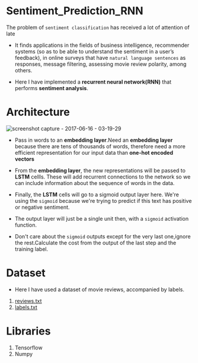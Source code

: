 # Sentiment_Prediction_RNN

The problem of `sentiment classification` has received a lot of attention of late
* It finds applications in the fields of business intelligence, recommender systems (so as to be able to understand the
sentiment in a user’s feedback), in online surveys that have `natural language sentences` as responses,
message filtering, assessing movie review polarity, among others.

* Here I have implemented a  **recurrent neural network(RNN)** that performs **sentiment analysis**.



# Architecture 

![screenshot capture - 2017-06-16 - 03-19-29](https://user-images.githubusercontent.com/17912055/27203280-b4c43a24-5242-11e7-9662-df0f70144951.png)

* Pass in words to an **embedding layer**.Need an **embedding layer** because there are tens of thousands of words, therefore need a more efficient representation for our input data than **one-hot encoded vectors**

* From the **embedding layer**, the new representations will be passed to **LSTM** cellls. These will add recurrent connections to the network so we can include information about the sequence of words in the data.

* Finally, the **LSTM** cells will go to a sigmoid output layer here. We're using the `sigmoid` because we're trying to predict if this text has positive or negative sentiment. 

* The output layer will just be a single unit then, with a `sigmoid` activation function.

* Don't care about the `sigmoid` outputs except for the very last one,ignore the rest.Calculate the cost from the output of the last step and the training label.



# Dataset

* Here I have used a  dataset of movie reviews, accompanied by labels.
1. [reviews.txt](https://raw.githubusercontent.com/ashishmogha/Sentiment_Prediction_RNN/master/reviews.txt)
2. [labels.txt](https://raw.githubusercontent.com/ashishmogha/Sentiment_Prediction_RNN/master/labels.txt)


# Libraries

1. Tensorflow
2. Numpy 





